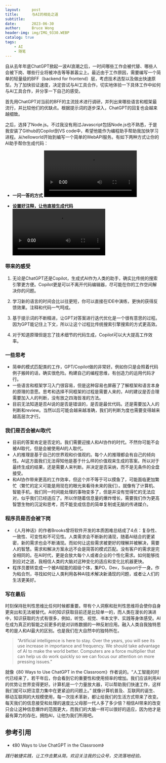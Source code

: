 ```yaml
---
layout:     post
title:      与AI的相处之道
subtitle:
date:       2023-06-30
author:     Bruce Wong
header-img: img/IMG_9330.WEBP
catalog: true
tags:
    - AI
    - 随笔
---  
```


自从去年年底ChatGPT掀起一波AI浪潮之后，一时间哪些工作会被代替、哪些人会被下岗、哪些行业将被冲击等等甚嚣尘上。最近由于工作原因，需要编写一个简单的轻量级的BFF（backend for frontend）层，考虑技术选型以及做出快速原型。为了加快验证速度，决定尝试与AI工具合作，切实地体验一下具体工作中如何与AI工具合作，并分享一下自己的感受。  

首先用ChatGPT对当前的BFF的主流技术进行调研，并列出来哪些语言和框架最流行，并比较他们的优缺点。根据提示词的逐步深入，ChatGPT的回复也会越来越细致。  

之后，选择了Node.js。不过我没有用过Javascript包括Node.js也不熟悉，于是我安装了Github的Copilot到VS code中，希望他能作为编程助手帮助我加快学习进程。从helloworld开始到编写一个简单的WebAPI服务。有如下两种方式让你的AI助手帮你生成代码：  
+ **一问一答的方式**
![picture 1](/img/data/notion_gpt.mov) 

+ **设置好注释，让他直接生成代码**  
![picture 2](/img/data/notion_qa.mov) 


### 带来的感受  

1. 无论是ChatGPT还是Copilot，生成式AI作为人类的助手，确实比传统的搜索引擎更方便。Copilot更是可以不离开代码编辑器，尽可能在你的工作空间解决你的问题。   

2. 学习新的语言的时间会比以往更短，你可以直接在IDE中演练，更快的获得反馈效果。注释和代码一气呵成。  

3.  基于提示词的不断精进，让GPT对答案进行迭代优化是一个很有意思的过程。因为GPT能记住上下文，所以让这个过程比传统搜索引擎搜索的方式更高效。  
4. 对于知道原理但是忘了技术细节的代码生成，Copilot可以大大提高工作效率。


### 一些思考   

+ 简单的模式匹配类的工作，GPT/Copilot做的非常好。例如你只是会照着代码例子搬砖的话，确实很危险。构建自己的编程思维，有创造力的运用代码才行。  
+ 一些语言和框架学习入门很容易，但是这种容易也屏蔽了了解框架和语言本身的原理的意愿。思考和选择不同框架的过程是需要人来的，AI的建议是否合理需要加入人的判断，没有放之四海皆准的方法。  
+ 目前无法知道是否AI说的是否是错误的，是否是最优代码。还是需要加入人的判断和review。当然以后可能会越来越准确，我们的判断为度也需要变得越来越高层次才行。   

### 我们是否会被AI取代 

+ 目前的答案肯定是否定的。我们需要迎接人和AI协作的时代。不然你可能不会被AI取代，但是会被使用AI的人取代。  
+ 人的推理是基于自己的世界观和价值观的。每个人的推理都会有自己的倾向性。AI这方面我们无法得知他是基于什么样的价值观来生成的答案。所以对于最终生成的结果，还是需要人来判断。并决定是否采纳，而不是无条件的全盘接受。   
+ 和AI协作带来更高的工作效率，但这个并不等于可以摸鱼了，可能面临更加繁忙（繁忙的定义可能是用现在的眼光来看待未来的我们）。就像有了计算机、智能手机，我们同一时间能处理的事物变多了，但是并没有觉得忙的无法应对，似乎我们已经适应了。所以伴随着信息量的爆炸增长，需要我们作为更高智慧生物的沉淀和思考，而不能变成信息的简单复制或无脑的传递媒介。  

### 程序员是否会被下岗  

+ 《人月神话》的作者Brooks曾将软件开发的本质困难总结成了4点：复杂性、一致性、可变性和不可见性。人类需求会不断新的涌现，随着AI结合的更紧密，新的需求也会不断涌现。而如何让这些需求被更好的理解并被解决，需要人的智慧。需求和解决方案永远不会是简答的模式匹配。没有客户的需求是完全相同的。在AI时代，更是会放大每个人或者企业的个性化需求。如何能够找到应对之道，我相信人类的大脑对这种变化的适应和变化比机器更快。  
+ 程序员要转变成一个被AI赋能的超级个体，集PO，Dev，Support于一身。作为粘合剂，寻找如何让人类利用各种AI技术解决新涌现的问题，或者让人们的生活更美好。 

### 写在最后  

时刻保持批判性思维比任何时候都重要。带有个人洞察和批判性思维将会使你自身更突出和无法被替代。AI的知识获取目前还是比较单一的，而人类在漫长的演进中，知识获取的方式有很多，例如，听觉、视觉、书本文字、实践等身体感受。AI在成为真正的智能之前更多的是对训练数据的一种反射应用。融入人类自我独特思考的是人和AI最大的区别。也是我们在大自然中的独特所在。  
> “Artificial intelligence is here to stay. Over the years, you will see its use increase in importance and frequency. We should take advantage of AI to make the world better. Computers are a force multiplier that can help us do work quickly so we can focus our attention on more pressing issues.”
  
就像《80 Ways to Use ChatGPT in the Classroom》作者说的。“人工智能的时代已经来了，若干年后，你会看到它的重要性和使用频率的增加。我们应该利用AI的优势让世界变得更好。计算机是一个力量放大器，可以帮助我们快速工作，这样我们就可以把注意力集中在更紧迫的问题上。” 就像计算机普及、互联网的诞生、移动互联网的大规模使用，每一次技术革新，都让给我们的生活方式带来了改变。每天我们的信息接受和处理的速度比父母那一代人多了多少倍？相信AI带来的改变只会让这种信息爆炸的范围更大，而我们的大脑一样可以很好的适应，因为他才是最有算力的存在。拥抱AI，让他为我们所用吧。

## 参考引用
- 《80 Ways to Use ChatGPT in the Classroom》

*践行敏捷实践，让工作去繁从简。欢迎关注我的公众号，交流落地经验。*